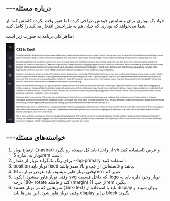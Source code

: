 ﻿## ---درباره مسئله

جواد یک نوباری برای وبسایتش خودش طراحی کرده اما هنوز وقت نکرده کاملش کند. از شما می‌خواهد که نوباری که خیلی هم به طراحیش افتخار می‌کند را کامل کنید.

ظاهر کلی برنامه به صورت زیر است:

<img src="overview.gif"/>

## ---خواسته‌های مسئله

1. ارتفاع نوبار (.navbar) باید کل صفحه رو بگیرد (از واحد vh استفاده کنید) و عرض نوبار به اندازه 5rem است.
2. برای رنگ بک‌گراند نوبار از مقدار --bg-primary استفاده کنید.
3. position نوبار باید fixed باشد و فاصله‌اش از چپ و بالا صفر باشد.
4. وقتی نوبار هاور میشود، باید عرض نوبار به 16rem تغییر کند.
5. وقتی نوبار هاور میشود، ایکون svg که داخل قسمت .logo نوبار وجود داره باید به -180 درجه rotate کند و فاصله (margin) از چپ 11rem بگیرد.
6. متن‌هایی که در نوبار هستند (.link-text) باید با استفاده از display پنهان شوند و وقتی نوبار هاور شود، این متن‌ها باید display برابر block بگیرند.







